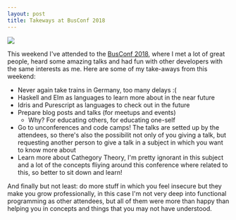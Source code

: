 ```yaml
---
layout: post
title: Takeways at BusConf 2018
---
```


<img src="https://hipertextual.com/files/2016/01/the_big_short_adam_mckay-1000x563.jpg"/>

 This weekend I've attended to the [BusConf 2018](http://www.bus-conf.org/), where I met a lot
of great people, heard some amazing talks and had fun with other developers with the same interests
as me.
 Here are some of my take-aways from this weekend:

* Never again take trains in Germany, too many delays :(
* Haskell and Elm as languages to learn more about in the near future
* Idris and Purescript as languages to check out in the future
* Prepare blog posts and talks (for meetups and events)
  * Why? For educating others, for educating one-self
* Go to unconferences and code camps! The talks are setted up by the attendees, so there's also the possibilit
  not only of you giving a talk, but requesting another person to give a talk in a subject in which you want to know more about
* Learn more about Cathegory Theory, I'm pretty ignorant in this subject and a lot of the concepts fliying around
  this conference where related to this, so better to sit down and learn!

And finally but not least: do more stuff in which you feel insecure but they make you grow professionally, in this case I'm not very deep into functional programming as other attendees, but all of them were more than happy than helping you in concepts and things that you may not have understood.

